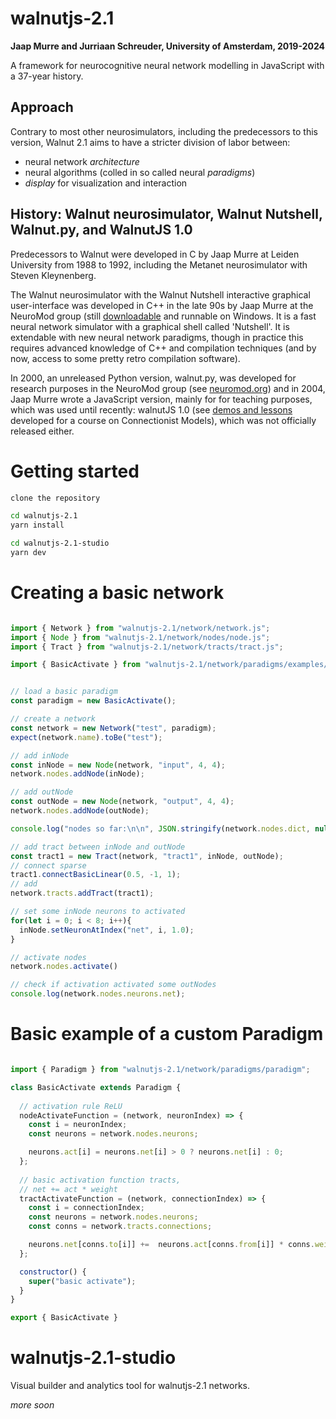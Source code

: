 walnutjs-2.1
===

**Jaap Murre and Jurriaan Schreuder, University of Amsterdam, 2019-2024**

A framework for neurocognitive neural network modelling in JavaScript with a 37-year history.

## Approach

Contrary to most other neurosimulators, including the predecessors to this version, Walnut 2.1 aims to have a stricter
division of labor between:

 - neural network *architecture*
 - neural algorithms (colled in so called neural *paradigms*)
 - *display* for visualization and interaction

## History: Walnut neurosimulator, Walnut Nutshell, Walnut.py, and WalnutJS 1.0

Predecessors to Walnut were developed in C by Jaap Murre at Leiden University from 1988 to 1992,
including the Metanet neurosimulator with Steven Kleynenberg.

The Walnut neurosimulator with the Walnut Nutshell interactive graphical user-interface was developed
in C++ in the late 90s by Jaap Murre at the NeuroMod group (still
[downloadable](http://www.neuromod.org/static/walnut/index.html) and runnable on Windows. It is a fast neural network simulator with
a graphical shell called 'Nutshell'. It is extendable with new neural network
paradigms, though in practice this requires advanced knowledge of C++ and compilation techniques (and by now, access to
some pretty retro compilation software).

In 2000, an unreleased Python version, walnut.py, was developed for research purposes in the NeuroMod group
(see [neuromod.org](http://neuromod.org)) and in 2004, Jaap Murre wrote a JavaScript version, mainly for
for teaching purposes, which was used until recently: walnutJS 1.0  (see [demos and lessons](http://murre.com/connectionism/) developed
for a course on Connectionist Models), which was not officially released either.


# Getting started

```sh
clone the repository

cd walnutjs-2.1
yarn install

cd walnutjs-2.1-studio
yarn dev

```

# Creating a basic network

```js

import { Network } from "walnutjs-2.1/network/network.js";
import { Node } from "walnutjs-2.1/network/nodes/node.js";
import { Tract } from "walnutjs-2.1/network/tracts/tract.js";

import { BasicActivate } from "walnutjs-2.1/network/paradigms/examples/basicActivate.js";


// load a basic paradigm
const paradigm = new BasicActivate();

// create a network
const network = new Network("test", paradigm);
expect(network.name).toBe("test");

// add inNode
const inNode = new Node(network, "input", 4, 4);
network.nodes.addNode(inNode);

// add outNode
const outNode = new Node(network, "output", 4, 4);
network.nodes.addNode(outNode);

console.log("nodes so far:\n\n", JSON.stringify(network.nodes.dict, null, " "));

// add tract between inNode and outNode
const tract1 = new Tract(network, "tract1", inNode, outNode);
// connect sparse
tract1.connectBasicLinear(0.5, -1, 1);
// add
network.tracts.addTract(tract1);

// set some inNode neurons to activated
for(let i = 0; i < 8; i++){
  inNode.setNeuronAtIndex("net", i, 1.0);
}

// activate nodes
network.nodes.activate()

// check if activation activated some outNodes
console.log(network.nodes.neurons.net);


```

# Basic example of a custom Paradigm

```js

import { Paradigm } from "walnutjs-2.1/network/paradigms/paradigm";

class BasicActivate extends Paradigm {
 
  // activation rule ReLU
  nodeActivateFunction = (network, neuronIndex) => {
    const i = neuronIndex;
    const neurons = network.nodes.neurons;

    neurons.act[i] = neurons.net[i] > 0 ? neurons.net[i] : 0;
  };
  
  // basic activation function tracts,
  // net += act * weight 
  tractActivateFunction = (network, connectionIndex) => {
    const i = connectionIndex;
    const neurons = network.nodes.neurons;
    const conns = network.tracts.connections;

    neurons.net[conns.to[i]] +=  neurons.act[conns.from[i]] * conns.weight[i];
  };

  constructor() {
    super("basic activate");
  }
}

export { BasicActivate }

```

# walnutjs-2.1-studio

Visual builder and analytics tool for walnutjs-2.1 networks.

*more soon*

